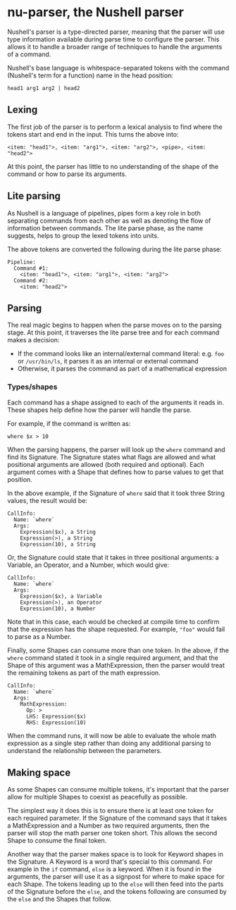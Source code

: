 # nu-parser, the Nushell parser

Nushell's parser is a type-directed parser, meaning that the parser will use type information available during parse time to configure the parser. This allows it to handle a broader range of techniques to handle the arguments of a command.

Nushell's base language is whitespace-separated tokens with the command (Nushell's term for a function) name in the head position:

```nushell
head1 arg1 arg2 | head2
```

## Lexing

The first job of the parser is to perform a lexical analysis to find where the tokens start and end in the input. This turns the above into:

```text
<item: "head1">, <item: "arg1">, <item: "arg2">, <pipe>, <item: "head2">
```

At this point, the parser has little to no understanding of the shape of the command or how to parse its arguments.

## Lite parsing

As Nushell is a language of pipelines, pipes form a key role in both separating commands from each other as well as denoting the flow of information between commands. The lite parse phase, as the name suggests, helps to group the lexed tokens into units.

The above tokens are converted the following during the lite parse phase:

```text
Pipeline:
  Command #1:
    <item: "head1">, <item: "arg1">, <item: "arg2">
  Command #2:
    <item: "head2">
```

## Parsing

The real magic begins to happen when the parse moves on to the parsing stage. At this point, it traverses the lite parse tree and for each command makes a decision:

* If the command looks like an internal/external command literal: e.g. `foo` or `/usr/bin/ls`, it parses it as an internal or external command
* Otherwise, it parses the command as part of a mathematical expression

### Types/shapes

Each command has a shape assigned to each of the arguments it reads in. These shapes help define how the parser will handle the parse.

For example, if the command is written as:

```text
where $x > 10
```

When the parsing happens, the parser will look up the `where` command and find its Signature. The Signature states what flags are allowed and what positional arguments are allowed (both required and optional). Each argument comes with a Shape that defines how to parse values to get that position.

In the above example, if the Signature of `where` said that it took three String values, the result would be:

```text
CallInfo:
  Name: `where`
  Args:
    Expression($x), a String
    Expression(>), a String
    Expression(10), a String
```

Or, the Signature could state that it takes in three positional arguments: a Variable, an Operator, and a Number, which would give:

```text
CallInfo:
  Name: `where`
  Args:
    Expression($x), a Variable
    Expression(>), an Operator
    Expression(10), a Number
```

Note that in this case, each would be checked at compile time to confirm that the expression has the shape requested. For example, `"foo"` would fail to parse as a Number.

Finally, some Shapes can consume more than one token. In the above, if the `where` command stated it took in a single required argument, and that the Shape of this argument was a MathExpression, then the parser would treat the remaining tokens as part of the math expression.

```text
CallInfo:
  Name: `where`
  Args:
    MathExpression:
      Op: >
      LHS: Expression($x)
      RHS: Expression(10)
```

When the command runs, it will now be able to evaluate the whole math expression as a single step rather than doing any additional parsing to understand the relationship between the parameters.

## Making space

As some Shapes can consume multiple tokens, it's important that the parser allow for multiple Shapes to coexist as peacefully as possible.

The simplest way it does this is to ensure there is at least one token for each required parameter. If the Signature of the command says that it takes a MathExpression and a Number as two required arguments, then the parser will stop the math parser one token short. This allows the second Shape to consume the final token.

Another way that the parser makes space is to look for Keyword shapes in the Signature. A Keyword is a word that's special to this command. For example in the `if` command, `else` is a keyword. When it is found in the arguments, the parser will use it as a signpost for where to make space for each Shape. The tokens leading up to the `else` will then feed into the parts of the Signature before the `else`, and the tokens following are consumed by the `else` and the Shapes that follow.
